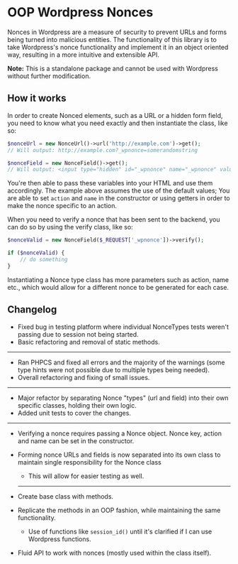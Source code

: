 # OOP Wordpress Nonces

Nonces in Wordpress are a measure of security to prevent URLs and forms being turned into malicious entities. The functionality of this library is to take Wordpress's nonce functionality and implement it in an object oriented way, resulting in a more intuitive and extensible API.

**Note:** This is a standalone package and cannot be used with Wordpress without further modification. 

## How it works

In order to create Nonced elements, such as a URL or a hidden form field, you need to know what you need exactly and then instantiate the class, like so:

```php
$nonceUrl = new NonceUrl()->url('http://example.com')->get(); 
// Will output: http://example.com?_wpnonce=somerandomstring

$nonceField = new NonceField()->get(); 
// Will output: <input type="hidden" id="_wpnonce" name="_wpnonce" value="somerandomstring"/>
```

You're then able to pass these variables into your HTML and use them accordingly. The example above assumes the use of the default values; You are able to set `action` and `name` in the constructor or using getters in order to make the nonce specific to an action.

When you need to verify a nonce that has been sent to the backend, you can do so by using the verify class, like so:

```php
$nonceValid = new NonceField($_REQUEST['_wpnonce'])->verify();

if ($nonceValid) {
    // do something
}
```

Instantiating a Nonce type class has more parameters such as action, name etc., which would allow for a different nonce to be generated for each case.


## Changelog

* Fixed bug in testing platform where individual NonceTypes tests weren't passing due to session not being started.
* Basic refactoring and removal of static methods.

-------------------------

* Ran PHPCS and fixed all errors and the majority of the warnings (some type hints were not possible due to multiple types being needed).
* Overall refactoring and fixing of small issues.

-------------------------

* Major refactor by separating Nonce "types" (url and field) into their own specific classes, holding their own logic.
* Added unit tests to cover the changes.

-------------------------

* Verifying a nonce requires passing a Nonce object. Nonce key, action and name can be set in the constructor.
* Forming nonce URLs and fields is now separated into its own class to maintain single responsibility for the Nonce class
  * This will allow for easier testing as well.
  
  -------------------------

* Create base class with methods.
* Replicate the methods in an OOP fashion, while maintaining the same functionality.
  * Use of functions like `session_id()` until it's clarified if I can use Wordpress functions.
* Fluid API to work with nonces (mostly used within the class itself).



